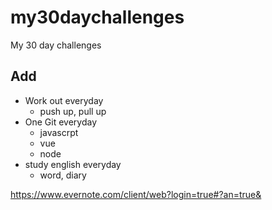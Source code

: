 # my30daychallenges
My 30 day challenges

## Add
* Work out everyday
  * push up, pull up
* One Git everyday
  * javascrpt
  * vue
  * node
* study english everyday
  * word, diary

https://www.evernote.com/client/web?login=true#?an=true&
